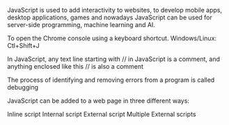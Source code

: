 JavaScript is used to add interactivity to websites, to develop mobile apps, desktop applications, games and nowadays JavaScript can be used for server-side programming, machine learning and AI.

To open the Chrome console using a keyboard shortcut.
Windows/Linux:
Ctl+Shift+J

In JavaScript, any text line starting with // in JavaScript is a comment, and anything enclosed like this // is also a comment

The process of identifying and removing errors from a program is called debugging

JavaScript can be added to a web page in three different ways:

Inline script
Internal script
External script
Multiple External scripts
